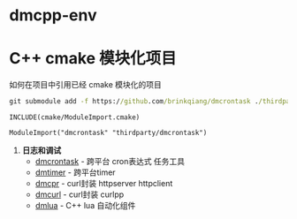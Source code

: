 # dmcpp-env


# C++ cmake 模块化项目

如何在项目中引用已经 cmake 模块化的项目
```cmd
git submodule add -f https://github.com/brinkqiang/dmcrontask ./thirdparty/dmcrontask
```

```
INCLUDE(cmake/ModuleImport.cmake)

ModuleImport("dmcrontask" "thirdparty/dmcrontask")

```

1. **日志和调试**
   - [dmcrontask](https://github.com/brinkqiang/dmcrontask) - 跨平台 cron表达式 任务工具
   - [dmtimer](https://github.com/brinkqiang/dmtimer) - 跨平台timer
   - [dmcpr](https://github.com/brinkqiang/dmcpr) - curl封装 httpserver httpclient
   - [dmcurl](https://github.com/brinkqiang/dmcurl) - curl封装 curlpp
   - [dmlua](https://github.com/brinkqiang/dmlua) - C++ lua 自动化组件